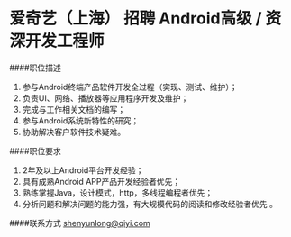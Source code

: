 爱奇艺（上海） 招聘 Android高级 / 资深开发工程师
==========

####职位描述
1. 参与Android终端产品软件开发全过程（实现、测试、维护）；
2. 负责UI、网络、播放器等应用程序开发及维护；
3. 完成与工作相关文档的编写；
4. 参与Android系统新特性的研究；
5. 协助解决客户软件技术疑难。

####职位要求 
1. 2年及以上Android平台开发经验；
2. 具有成熟Android APP产品开发经验者优先；
3. 熟练掌握Java，设计模式，http，多线程编程者优先；
4. 分析问题和解决问题的能力强，有大规模代码的阅读和修改经验者优先 。

####联系方式
[shenyunlong@qiyi.com](mailto:shenyunlong@qiyi.com)
